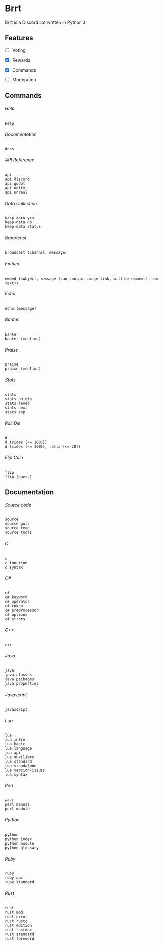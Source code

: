 # Brrt
Brrt is a Discord bot written in Python 3



## Features

- [ ] Voting
- [X] Rewards
- [X] Commands
- [ ] Moderation



## Commands

###### Help

    help

###### Documentation

    docs

###### API Reference

    api
    api discord
    api godot
    api unity
    api unreal

###### Data Collection

    keep-data yes
    keep-data no
    keep-data status

###### Broadcast

    broadcast (channel, message)

###### Embed

    embed (subject, message (can contain image link, will be removed from text))

###### Echo

    echo (message)

###### Banter

    banter
    banter (mention)

###### Praise

    praise
    praise (mention)

###### Stats

    stats
    stats points
    stats level
    stats next
    stats exp

###### Roll Die

    d
    d (sides (<= 1000))
    d (sides (<= 1000), rolls (<= 20))

###### Flip Coin

    flip
    flip (guess)



## Documentation

###### Source code

    source
    source guts
    source read
    source tools

###### C

    c
    c function
    c syntax

###### C#

    c#
    c# keyword
    c# operator
    c# token
    c# preprocessor
    c# options
    c# errors

###### C++

    c++

###### Java

    java
    java classes
    java packages
    java properties

###### Javascript

    javascript

###### Lua

    lua
    lua intro
    lua basic
    lua language
    lua api
    lua auxiliary
    lua standard
    lua standalone
    lua version-issues
    lua syntax

###### Perl

    perl
    perl manual
    perl module

###### Python

    python
    python index
    python module
    python glossary

###### Ruby

    ruby
    ruby api
    ruby standard

###### Rust

    rust
    rust mod
    rust error
    rust rustc
    rust edition
    rust rustdoc
    rust standard
    rust foreword
